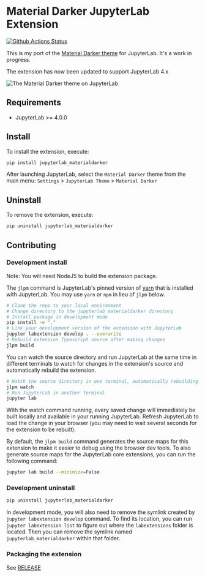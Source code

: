 # Material Darker JupyterLab Extension

[![Github Actions Status](https://github.com/oriolmirosa/jupyterlab_materialdarker/workflows/Build/badge.svg)](https://github.com/oriolmirosa/jupyterlab_materialdarker/actions/workflows/build.yml)

This is my port of the [Material Darker theme](http://equinsuocha.io/material-theme/#/darker) for JupyterLab. It's a work in progress.

The extension has now been updated to support JupyterLab 4.x

![The Material Darker theme on JupyterLab](https://user-images.githubusercontent.com/6955013/37124604-0450d6dc-2237-11e8-95d8-0e822ee92c49.png)

## Requirements

- JupyterLab >= 4.0.0

## Install

To install the extension, execute:

```bash
pip install jupyterlab_materialdarker
```

After launching JupyterLab, select the `Material Darker` theme from the main menu: `Settings` > `JupyterLab Theme` > `Material Darker`

## Uninstall

To remove the extension, execute:

```bash
pip uninstall jupyterlab_materialdarker
```

## Contributing

### Development install

Note: You will need NodeJS to build the extension package.

The `jlpm` command is JupyterLab's pinned version of
[yarn](https://yarnpkg.com/) that is installed with JupyterLab. You may use
`yarn` or `npm` in lieu of `jlpm` below.

```bash
# Clone the repo to your local environment
# Change directory to the jupyterlab_materialdarker directory
# Install package in development mode
pip install -e "."
# Link your development version of the extension with JupyterLab
jupyter labextension develop . --overwrite
# Rebuild extension Typescript source after making changes
jlpm build
```

You can watch the source directory and run JupyterLab at the same time in different terminals to watch for changes in the extension's source and automatically rebuild the extension.

```bash
# Watch the source directory in one terminal, automatically rebuilding when needed
jlpm watch
# Run JupyterLab in another terminal
jupyter lab
```

With the watch command running, every saved change will immediately be built locally and available in your running JupyterLab. Refresh JupyterLab to load the change in your browser (you may need to wait several seconds for the extension to be rebuilt).

By default, the `jlpm build` command generates the source maps for this extension to make it easier to debug using the browser dev tools. To also generate source maps for the JupyterLab core extensions, you can run the following command:

```bash
jupyter lab build --minimize=False
```

### Development uninstall

```bash
pip uninstall jupyterlab_materialdarker
```

In development mode, you will also need to remove the symlink created by `jupyter labextension develop`
command. To find its location, you can run `jupyter labextension list` to figure out where the `labextensions`
folder is located. Then you can remove the symlink named `jupyterlab_materialdarker` within that folder.

### Packaging the extension

See [RELEASE](RELEASE.md)
